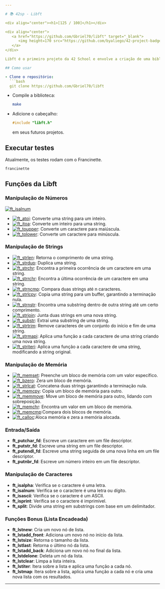 ```yaml
---

# 📚 42sp - Libft

<div align="center"><h1>[125 / 100]</h1></div>

<div align="center">
   <a href="https://github.com/Gbriel70/libft" target="_blank">
      <img height=170 src="https://github.com/byaliego/42-project-badges/blob/main/badges/libftm.png" hspace = "10">
   </a>
</div>

Libft é o primeiro projeto da 42 School e envolve a criação de uma biblioteca personalizada em C que implementa várias funções da biblioteca padrão.

## Como usar

- Clone o repositório:
  ```bash
  git clone https://github.com/Gbriel70/libft
  ```

- Compile a biblioteca:
  ```bash
  make
  ```

- Adicione o cabeçalho:
  ```c
  #include "libft.h"
  ```
  em seus futuros projetos.

## Executar testes

Atualmente, os testes rodam com o Francinette.

```bash
francinette
```

## Funções da Libft

### Manipulação de Números
[![ft_isalnum](https://img.shields.io/badge/LIBFT-ft__isalnum-skyblue?style=for-the-badge&logo=42)](https://github.com/Gbriel70/libft/ft_isalnum.c)
- [![ft_atoi](https://img.shields.io/badge/LIBFT-ft__atoi-skyblue?style=for-the-badge&logo=42)](https://github.com/Gbriel70/libft/ft_atoi.c): Converte uma string para um inteiro.
- [![ft_itoa](https://img.shields.io/badge/LIBFT-ft__itoa-skyblue?style=for-the-badge&logo=42)](https://github.com/Gbriel70/libft/ft_itoa.c): Converte um inteiro para uma string.
- [![ft_toupper](https://img.shields.io/badge/LIBFT-ft__toupper-skyblue?style=for-the-badge&logo=42)](https://github.com/Gbriel70/libft/ft_toupper.c): Converte um caractere para maiúscula.
- [![ft_tolower](https://img.shields.io/badge/LIBFT-ft__tolower-skyblue?style=for-the-badge&logo=42)](https://github.com/Gbriel70/libft/ft_tolower.c): Converte um caractere para minúscula.

### Manipulação de Strings
- [![ft_strlen](https://img.shields.io/badge/LIBFT-ft__strlen-skyblue?style=for-the-badge&logo=42)](https://github.com/Gbriel70/libft/ft_strlen.c): Retorna o comprimento de uma string.
- [![ft_strdup](https://img.shields.io/badge/LIBFT-ft__strdup-skyblue?style=for-the-badge&logo=42)](https://github.com/Gbriel70/libft/ft_strdup.c): Duplica uma string.
- [![ft_strchr](https://img.shields.io/badge/LIBFT-ft__strchr-skyblue?style=for-the-badge&logo=42)](https://github.com/Gbriel70/libft/ft_strchr.c): Encontra a primeira ocorrência de um caractere em uma string.
- [![ft_strrchr](https://img.shields.io/badge/LIBFT-ft__strrchr-skyblue?style=for-the-badge&logo=42)](https://github.com/Gbriel70/libft/ft_strrchr.c): Encontra a última ocorrência de um caractere em uma string.
- [![ft_strncmp](https://img.shields.io/badge/LIBFT-ft__strncmp-skyblue?style=for-the-badge&logo=42)](https://github.com/Gbriel70/libft/ft_strncmp.c): Compara duas strings até n caracteres.
- [![ft_strlcpy](https://img.shields.io/badge/LIBFT-ft__strlcpy-skyblue?style=for-the-badge&logo=42)](https://github.com/Gbriel70/libft/ft_strlcpy.c): Copia uma string para um buffer, garantindo a terminação nula.
- [![ft_strnstr](https://img.shields.io/badge/LIBFT-ft__strnstr-skyblue?style=for-the-badge&logo=42)](https://github.com/Gbriel70/libft/ft_strnstr.c): Encontra uma substring dentro de outra string até um certo comprimento.
- [![ft_strjoin](https://img.shields.io/badge/LIBFT-ft__strjoin-skyblue?style=for-the-badge&logo=42)](https://github.com/Gbriel70/libft/ft_strjoin.c): Junta duas strings em uma nova string.
- [![ft_substr](https://img.shields.io/badge/LIBFT-ft__substr-skyblue?style=for-the-badge&logo=42)](https://github.com/Gbriel70/libft/ft_substr.c): Extrai uma substring de uma string.
- [![ft_strtrim](https://img.shields.io/badge/LIBFT-ft__strtrim-skyblue?style=for-the-badge&logo=42)](https://github.com/Gbriel70/libft/ft_strtrim.c): Remove caracteres de um conjunto do início e fim de uma string.
- [![ft_strmapi](https://img.shields.io/badge/LIBFT-ft__strmapi-skyblue?style=for-the-badge&logo=42)](https://github.com/Gbriel70/libft/ft_strmapi.c): Aplica uma função a cada caractere de uma string criando uma nova string.
- [![ft_striteri](https://img.shields.io/badge/LIBFT-ft__striteri-skyblue?style=for-the-badge&logo=42)](https://github.com/Gbriel70/libft/ft_striteri.c): Aplica uma função a cada caractere de uma string, modificando a string original.

### Manipulação de Memória
- [![ft_memset](https://img.shields.io/badge/LIBFT-ft__memset-skyblue?style=for-the-badge&logo=42)](https://github.com/Gbriel70/libft/ft_memset.c): Preenche um bloco de memória com um valor específico.
- [![ft_bzero](https://img.shields.io/badge/LIBFT-ft__bzero-skyblue?style=for-the-badge&logo=42)](https://github.com/Gbriel70/libft/ft_bzero.c): Zera um bloco de memória.
- [![ft_strlcat](https://img.shields.io/badge/LIBFT-ft__strlcat-skyblue?style=for-the-badge&logo=42)](https://github.com/Gbriel70/libft/ft_strlcat.c): Concatena duas strings garantindo a terminação nula.
- [![ft_memcpy](https://img.shields.io/badge/LIBFT-ft__memcpy-skyblue?style=for-the-badge&logo=42)](https://github.com/Gbriel70/libft/ft_memcpy.c): Copia um bloco de memória para outro.
- [![ft_memmove](https://img.shields.io/badge/LIBFT-ft__memmove-skyblue?style=for-the-badge&logo=42)](https://github.com/Gbriel70/libft/ft_memmove.c): Move um bloco de memória para outro, lidando com sobreposição.
- [![ft_memchr](https://img.shields.io/badge/LIBFT-ft__memchr-skyblue?style=for-the-badge&logo=42)](https://github.com/Gbriel70/libft/ft_memchr.c): Encontra um valor em um bloco de memória.
- [![ft_memcmp](https://img.shields.io/badge/LIBFT-ft__memcmp-skyblue?style=for-the-badge&logo=42)](https://github.com/Gbriel70/libft/ft_memcmp.c):Compara dois blocos de memória.
- [![ft_calloc](https://img.shields.io/badge/LIBFT-ft__calloc-skyblue?style=for-the-badge&logo=42)](https://github.com/Gbriel70/libft/ft_calloc.c):Aloca memória e zera a memória alocada.

### Entrada/Saída
- **ft_putchar_fd**: Escreve um caractere em um file descriptor.
- **ft_putstr_fd**: Escreve uma string em um file descriptor.
- **ft_putendl_fd**: Escreve uma string seguida de uma nova linha em um file descriptor.
- **ft_putnbr_fd**: Escreve um número inteiro em um file descriptor.

### Manipulação de Caracteres
- **ft_isalpha**: Verifica se o caractere é uma letra.
- **ft_isalnum**: Verifica se o caractere é uma letra ou dígito.
- **ft_isascii**: Verifica se o caractere é um ASCII.
- **ft_isprint**: Verifica se o caractere é imprimível.
- **ft_split**: Divide uma string em substrings com base em um delimitador.

### Funções Bonus (Lista Encadeada)
- **ft_lstnew**: Cria um novo nó de lista.
- **ft_lstadd_front**: Adiciona um novo nó no início da lista.
- **ft_lstsize**: Retorna o tamanho da lista.
- **ft_lstlast**: Retorna o último nó da lista.
- **ft_lstadd_back**: Adiciona um novo nó no final da lista.
- **ft_lstdelone**: Deleta um nó da lista.
- **ft_lstclear**: Limpa a lista inteira.
- **ft_lstiter**: Itera sobre a lista e aplica uma função a cada nó.
- **ft_lstmap**: Itera sobre a lista, aplica uma função a cada nó e cria uma nova lista com os resultados.

---
```


